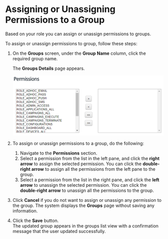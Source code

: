                              


Assigning or Unassigning Permissions to a Group
===============================================

Based on your role you can assign or unassign permissions to groups.

To assign or unassign permissions to group, follow these steps:

1.  On the **Groups** screen, under the **Group Name** column, click the required group name.
    
    The **Groups Details** page appears.
    
    ![](../Resources/Images/Settings/Admin_Access/Groups/assignpermissions_579x230.png)
    
2.  To assign or unassign permissions to a group, do the following:
    1.  Navigate to the **Permissions** section.
    2.  Select a permission from the list in the left pane, and click the **right arrow** to assign the selected permission. You can click the **double-right arrow** to assign all the permissions from the left pane to the group.
    3.  Select a permission from the list in the right pane, and click the **left arrow** to unassign the selected permission. You can click the **double-right arrow** to unassign all the permissions to the group.
3.  Click **Cancel** if you do not want to assign or unassign any permission to the group. The system displays the **Groups** page without saving any information.
4.  Click the **Save** button.  
    The updated group appears in the groups list view with a confirmation message that the user updated successfully.
